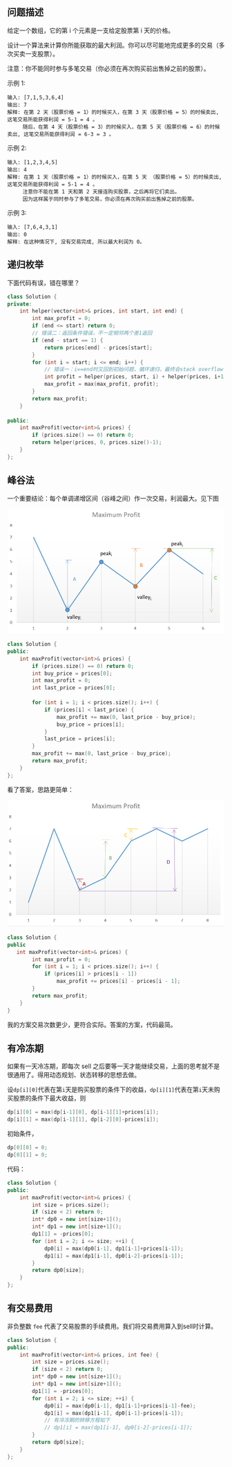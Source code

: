 ## 问题描述

给定一个数组，它的第 i 个元素是一支给定股票第 i 天的价格。

设计一个算法来计算你所能获取的最大利润。你可以尽可能地完成更多的交易（多次买卖一支股票）。

注意：你不能同时参与多笔交易（你必须在再次购买前出售掉之前的股票）。

示例 1:

```
输入: [7,1,5,3,6,4]
输出: 7
解释: 在第 2 天（股票价格 = 1）的时候买入，在第 3 天（股票价格 = 5）的时候卖出, 这笔交易所能获得利润 = 5-1 = 4 。
     随后，在第 4 天（股票价格 = 3）的时候买入，在第 5 天（股票价格 = 6）的时候卖出, 这笔交易所能获得利润 = 6-3 = 3 。
```


示例 2:

```
输入: [1,2,3,4,5]
输出: 4
解释: 在第 1 天（股票价格 = 1）的时候买入，在第 5 天 （股票价格 = 5）的时候卖出, 这笔交易所能获得利润 = 5-1 = 4 。
     注意你不能在第 1 天和第 2 天接连购买股票，之后再将它们卖出。
     因为这样属于同时参与了多笔交易，你必须在再次购买前出售掉之前的股票。
```

示例 3:

```
输入: [7,6,4,3,1]
输出: 0
解释: 在这种情况下, 没有交易完成, 所以最大利润为 0。
```



## 递归枚举

下面代码有误，错在哪里？

```C++
class Solution {
private:
    int helper(vector<int>& prices, int start, int end) {
        int max_profit = 0;
        if (end <= start) return 0;
        // 错误二：返回条件错误，不一定相邻两个差1返回
        if (end - start == 1) {
            return prices[end] - prices[start];
        }
        for (int i = start; i <= end; i++) {
            // 错误一：i==end时又回到初始问题，循环递归，最终会stack overflow
            int profit = helper(prices, start, i) + helper(prices, i+1, end);
            max_profit = max(max_profit, profit);
        }
        return max_profit;
    }

public:
    int maxProfit(vector<int>& prices) {
        if (prices.size() == 0) return 0;
        return helper(prices, 0, prices.size()-1);
    }
};
```



## 峰谷法

一个重要结论：每个单调递增区间（谷峰之间）作一次交易，利润最大。见下图

![Profit Graph](../../../../assets/d447f96d20d1cfded20a5d08993b3658ed08e295ecc9aea300ad5e3f4466e0fe-file_1555699515174.png) 



```C++
class Solution {
public:
    int maxProfit(vector<int>& prices) {
        if (prices.size() == 0) return 0;
        int buy_price = prices[0];
        int max_profit = 0;
        int last_price = prices[0];

        for (int i = 1; i < prices.size(); i++) {
            if (prices[i] < last_price) {
                max_profit += max(0, last_price - buy_price);
                buy_price = prices[i];
            }
            last_price = prices[i];
        }
        max_profit += max(0, last_price - buy_price);
        return max_profit;
    }
};
```

看了答案，思路更简单：

![Profit Graph](../../../../assets/6eaf01901108809ca5dfeaef75c9417d6b287c841065525083d1e2aac0ea1de4-file_1555699697692.png) 

```C++
class Solution {
public 
   int maxProfit(vector<int>& prices) {
        int max_profit = 0;
        for (int i = 1; i < prices.size(); i++) {
            if (prices[i] > prices[i - 1])
                max_profit += prices[i] - prices[i - 1];
        }
        return max_profit;
    }
}
```

我的方案交易次数更少，更符合实际。答案的方案，代码最简。



## 有冷冻期

如果有一天冷冻期，即每次 sell 之后要等一天才能继续交易，上面的思考就不是很通用了。得用动态规划、状态转移的思想去做。

设`dp[i][0]`代表在第`i`天是购买股票的条件下的收益，`dp[i][1]`代表在第`i`天未购买股票的条件下最大收益，则

```cpp
dp[i][0] = max(dp[i-1][0], dp[i-1][1]+prices[i]);
dp[i][1] = max(dp[i-1][1], dp[i-2][0]-prices[i]);
```

初始条件，

```cpp
dp[0][0] = 0;
dp[0][1] = 0;
```

代码：

```cpp
class Solution {
public:
    int maxProfit(vector<int>& prices) {
        int size = prices.size();
        if (size < 2) return 0;
        int* dp0 = new int[size+1]();
        int* dp1 = new int[size+1]();
        dp1[1] = -prices[0];
        for (int i = 2; i <= size; ++i) {
            dp0[i] = max(dp0[i-1], dp1[i-1]+prices[i-1]);
            dp1[i] = max(dp1[i-1], dp0[i-2]-prices[i-1]);
        }
        return dp0[size];
    }
};
```



## 有交易费用

非负整数 `fee` 代表了交易股票的手续费用。我们将交易费用算入到sell时计算。

```cpp
class Solution {
public:
    int maxProfit(vector<int>& prices, int fee) {
        int size = prices.size();
        if (size < 2) return 0;
        int* dp0 = new int[size+1]();
        int* dp1 = new int[size+1]();
        dp1[1] = -prices[0];
        for (int i = 2; i <= size; ++i) {
            dp0[i] = max(dp0[i-1], dp1[i-1]+prices[i-1]-fee);
            dp1[i] = max(dp1[i-1], dp0[i-1]-prices[i-1]);
            // 有冷冻期的转移方程如下
            // dp1[i] = max(dp1[i-1], dp0[i-2]-prices[i-1]);
        }
        return dp0[size];
    }
};
```

